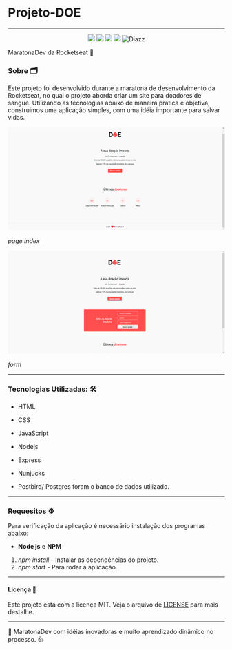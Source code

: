 # Projeto-DOE

***

<p align="center">
 
 <a>
  <img src="https://img.shields.io/github/repo-size/wevdiaz/Projeto-DOA?color=%23f00">
 </a>
 
 <a>
  <img src="https://img.shields.io/github/license/wevdiaz/Projeto-DOA?color=%23f00">
 </a>
 
 <a>
  <img src="https://img.shields.io/github/languages/count/wevdiaz/Projeto-DOA?color=%23f00">
 </a>
 
  <a>
    <img src="https://img.shields.io/github/last-commit/wevdiaz/Projeto-DOA?color=%23f00">
  </a>
 
 <a>
  <img alt="Diazz" src="https://img.shields.io/badge/made%20by-Diazz-DOA?color=%23f00">
 </a>
 

 
</p>

 MaratonaDev da Rocketseat :rocket:
 
 ### Sobre 🗂
 
 Este projeto foi desenvolvido durante a maratona de desenvolvimento da Rocketseat, no qual o projeto aborda criar um site para doadores de sangue. Utilizando as tecnologias abaixo de maneira prática e objetiva, construimos uma aplicação simples, com uma idéia importante para salvar vidas.
 
 ![index da página](https://raw.githubusercontent.com/wevdiaz/Projeto-DOA/master/img-projeto/index-DOA.png)
 
 *page.index*
 
![Parte de cadastro](https://raw.githubusercontent.com/wevdiaz/Projeto-DOA/master/img-projeto/Cadastro-DOA.png)

*form*

***

### Tecnologias Utilizadas: 🛠

* HTML

* CSS

* JavaScript

* Nodejs

* Express

* Nunjucks

* Postbird/ Postgres foram o banco de dados utilizado.

***

### Requesitos :gear:

Para verificação da aplicação é necessário instalação dos programas abaixo:

*  **Node js** e **NPM**
1. *npm install* - Instalar as dependências do projeto.
1. *npm start* - Para rodar a aplicação.

***

#### Licença :scroll:
 
 Este projeto está com a licença MIT. Veja o arquivo de [LICENSE](https://github.com/wevdiaz/NLW-Ecoleta/blob/master/LICENSE) para mais destalhe.
 
 ***

📝 MaratonaDev com idéias inovadoras e muito aprendizado dinâmico no processo. 👍

